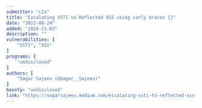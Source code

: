 ```yaml
---
submitter: "c2a"
title: "Escalating SSTI to Reflected XSS using curly braces {}"
date: "2022-09-24"
added: "2024-11-03"
description: ""
vulnerabilities: [
    "SSTI", "XSS"
]
programs: [
    "undisclosed"
]
authors: [
    "Sagar Sajeev (@Sagar__Sajeev)"
]
bounty: "undisclosed"
link: "https://sagarsajeev.medium.com/escalating-ssti-to-reflected-xss-using-curly-braces-825685bd93ec"
---
```




